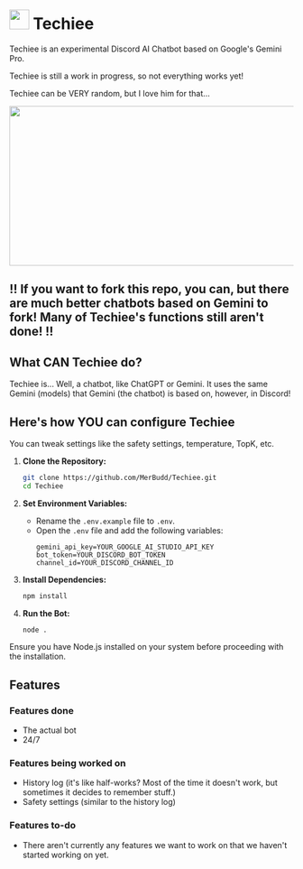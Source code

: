 # <img src="https://github.com/MerBudd/Techiee/assets/82082386/43cc9180-c22f-4418-8949-9834a5066089" width=35 height=35> Techiee

Techiee is an experimental Discord AI Chatbot based on Google's Gemini Pro.

Techiee is still a work in progress, so not everything works yet!

Techiee can be VERY random, but I love him for that...

<img src="https://github.com/MerBudd/Techiee/assets/82082386/d9b79ff9-9274-4959-8cd6-317026625c84" width=540 height=283>

## !! If you want to fork this repo, you can, but there are much better chatbots based on Gemini to fork! Many of Techiee's functions still aren't done! !!

## What CAN Techiee do?

Techiee is... Well, a chatbot, like ChatGPT or Gemini. It uses the same Gemini (models) that Gemini (the chatbot) is based on, however, in Discord!

## Here's how YOU can configure Techiee

You can tweak settings like the safety settings, temperature, TopK, etc.

1. **Clone the Repository:**
   ```bash
   git clone https://github.com/MerBudd/Techiee.git
   cd Techiee
   ```

2. **Set Environment Variables:**
   - Rename the `.env.example` file to `.env`.
   - Open the `.env` file and add the following variables:
     ```plaintext
     gemini_api_key=YOUR_GOOGLE_AI_STUDIO_API_KEY
     bot_token=YOUR_DISCORD_BOT_TOKEN
     channel_id=YOUR_DISCORD_CHANNEL_ID
     ```

3. **Install Dependencies:**
   ```bash
   npm install
   ```

4. **Run the Bot:**
   ```bash
   node .
   ```

Ensure you have Node.js installed on your system before proceeding with the installation.

## Features

### Features done

- The actual bot
- 24/7

### Features being worked on

- History log (it's like half-works? Most of the time it doesn't work, but sometimes it decides to remember stuff.)
- Safety settings (similar to the history log)

### Features to-do

- There aren't currently any features we want to work on that we haven't started working on yet.
